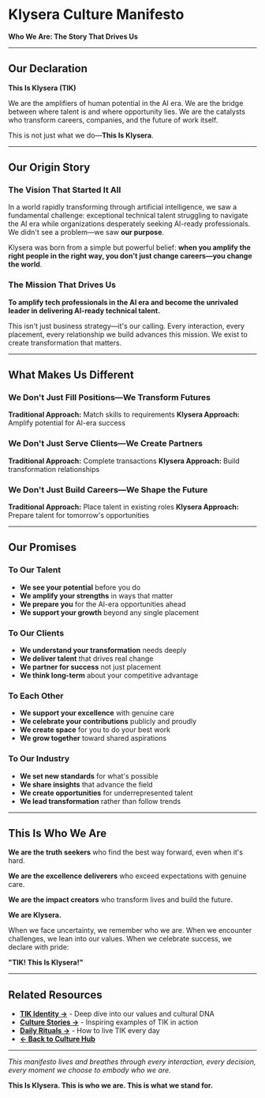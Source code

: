 # Klysera Culture Manifesto

**Who We Are: The Story That Drives Us**

---

## Our Declaration

**This Is Klysera (TIK)**

We are the amplifiers of human potential in the AI era. We are the bridge between where talent is and where opportunity lies. We are the catalysts who transform careers, companies, and the future of work itself.

This is not just what we do—**This Is Klysera**.

---

## Our Origin Story

### The Vision That Started It All

In a world rapidly transforming through artificial intelligence, we saw a fundamental challenge: exceptional technical talent struggling to navigate the AI era while organizations desperately seeking AI-ready professionals. We didn't see a problem—we saw **our purpose**.

Klysera was born from a simple but powerful belief: **when you amplify the right people in the right way, you don't just change careers—you change the world**.

### The Mission That Drives Us

**To amplify tech professionals in the AI era and become the unrivaled leader in delivering AI-ready technical talent.**

This isn't just business strategy—it's our calling. Every interaction, every placement, every relationship we build advances this mission. We exist to create transformation that matters.

---

## What Makes Us Different

### We Don't Just Fill Positions—We Transform Futures

**Traditional Approach:** Match skills to requirements
**Klysera Approach:** Amplify potential for AI-era success

### We Don't Just Serve Clients—We Create Partners

**Traditional Approach:** Complete transactions
**Klysera Approach:** Build transformation relationships

### We Don't Just Build Careers—We Shape the Future

**Traditional Approach:** Place talent in existing roles
**Klysera Approach:** Prepare talent for tomorrow's opportunities

---

## Our Promises

### To Our Talent
- **We see your potential** before you do
- **We amplify your strengths** in ways that matter
- **We prepare you** for the AI-era opportunities ahead
- **We support your growth** beyond any single placement

### To Our Clients
- **We understand your transformation** needs deeply
- **We deliver talent** that drives real change
- **We partner for success** not just placement
- **We think long-term** about your competitive advantage

### To Each Other
- **We support your excellence** with genuine care
- **We celebrate your contributions** publicly and proudly
- **We create space** for you to do your best work
- **We grow together** toward shared aspirations

### To Our Industry
- **We set new standards** for what's possible
- **We share insights** that advance the field
- **We create opportunities** for underrepresented talent
- **We lead transformation** rather than follow trends

---

## This Is Who We Are

**We are the truth seekers** who find the best way forward, even when it's hard.

**We are the excellence deliverers** who exceed expectations with genuine care.

**We are the impact creators** who transform lives and build the future.

**We are Klysera.**

When we face uncertainty, we remember who we are.
When we encounter challenges, we lean into our values.
When we celebrate success, we declare with pride:

**"TIK! This Is Klysera!"**

---

## Related Resources

- **[TIK Identity →](./TIK-Identity.md)** - Deep dive into our values and cultural DNA
- **[Culture Stories →](./Culture-Stories.md)** - Inspiring examples of TIK in action
- **[Daily Rituals →](../Recognition-Rituals/Daily-Rituals.md)** - How to live TIK every day
- **[← Back to Culture Hub](../Culture-Hub.md)**

---

*This manifesto lives and breathes through every interaction, every decision, every moment we choose to embody who we are.*

**This Is Klysera. This is who we are. This is what we stand for.**